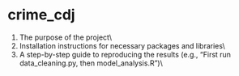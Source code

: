 # crime_cdj
1. The purpose of the project\
2. Installation instructions for necessary packages and libraries\
3. A step-by-step guide to reproducing the results (e.g., “First run data_cleaning.py, then model_analysis.R”)\
